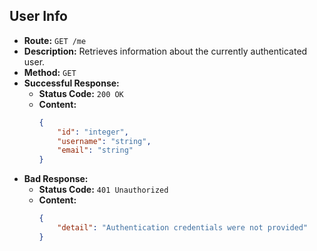 
## User Info

-   **Route:** `GET /me`
-   **Description:** Retrieves information about the currently authenticated user.
-   **Method:** `GET`
-   **Successful Response:**
    -   **Status Code:** `200 OK`
    -   **Content:**
        ```json
        {
            "id": "integer",
            "username": "string",
            "email": "string"
        }
        ```
-   **Bad Response:**
    -   **Status Code:** `401 Unauthorized`
    -   **Content:**
        ```json
        {
            "detail": "Authentication credentials were not provided"
        }
        ```

